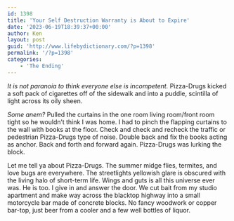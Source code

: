 ```yaml
---
id: 1398
title: 'Your Self Destruction Warranty is About to Expire'
date: '2023-06-19T18:39:37+00:00'
author: Ken
layout: post
guid: 'http://www.lifebydictionary.com/?p=1398'
permalink: '/?p=1398'
categories:
    - 'The Ending'
---
```


*It is not paranoia to think everyone else is incompetent.* Pizza-Drugs kicked a soft pack of cigarettes off of the sidewalk and into a puddle, scintilla of light across its oily sheen.

*Some anem?* Pulled the curtains in the one room living room/front room tight so he wouldn’t think I was home. I had to pinch the flapping curtains to the wall with books at the floor. Check and check and recheck the traffic or pedestrian Pizza-Drugs type of noise. Double back and fix the books acting as anchor. Back and forth and forward again. Pizza-Drugs was lurking the block.

Let me tell ya about Pizza-Drugs. The summer midge flies, termites, and love bugs are everywhere. The streetlights yellowish glare is obscured with the living halo of short-term life. Wings and guts is all this universe ever was. He is too. I give in and answer the door. We cut bait from my studio apartment and make way across the blacktop highway into a small motorcycle bar made of concrete blocks. No fancy woodwork or copper bar-top, just beer from a cooler and a few well bottles of liquor.